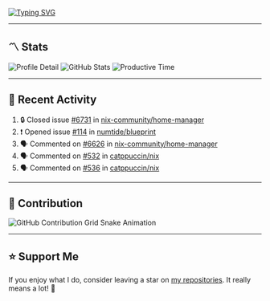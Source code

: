[![Typing SVG](https://readme-typing-svg.demolab.com?font=&duration=2500&pause=100&center=true&vCenter=true&multiline=true&width=1000&height=60&lines=Hi+There!;Welcome+to+my+Github+profile+%F0%9F%91%8B)](https://git.io/typing-svg)

---

## 〽️ Stats

![Profile Detail](http://github-profile-summary-cards.vercel.app/api/cards/profile-details?username=phucleeuwu&theme=transparent)
![GitHub Stats](http://github-profile-summary-cards.vercel.app/api/cards/stats?username=phucleeuwu&theme=transparent)
![Productive Time](http://github-profile-summary-cards.vercel.app/api/cards/productive-time?username=phucleeuwu&theme=transparent&utcOffset=8)

---

## 📝 Recent Activity

<!--START_SECTION:activity-->
1. 🔒 Closed issue [#6731](https://github.com/nix-community/home-manager/issues/6731) in [nix-community/home-manager](https://github.com/nix-community/home-manager)
2. ❗ Opened issue [#114](https://github.com/numtide/blueprint/issues/114) in [numtide/blueprint](https://github.com/numtide/blueprint)
3. 🗣 Commented on [#6626](https://github.com/nix-community/home-manager/issues/6626#issuecomment-2812862605) in [nix-community/home-manager](https://github.com/nix-community/home-manager)
4. 🗣 Commented on [#532](https://github.com/catppuccin/nix/pull/532#issuecomment-2809204771) in [catppuccin/nix](https://github.com/catppuccin/nix)
5. 🗣 Commented on [#536](https://github.com/catppuccin/nix/pull/536#issuecomment-2809187593) in [catppuccin/nix](https://github.com/catppuccin/nix)
<!--END_SECTION:activity-->

<!--START_SECTION:waka-->
<!--END_SECTION:waka-->

---

## 🐍 Contribution

<picture>
  <source media="(prefers-color-scheme: dark)" srcset="https://raw.githubusercontent.com/phucleeuwu/phucleeuwu/output/github-contribution-grid-snake-dark.svg">
  <source media="(prefers-color-scheme: light)" srcset="https://raw.githubusercontent.com/phucleeuwu/phucleeuwu/output/github-contribution-grid-snake.svg">
  <img alt="GitHub Contribution Grid Snake Animation" src="https://raw.githubusercontent.com/phucleeuwu/phucleeuwu/output/github-contribution-grid-snake.svg">
</picture>

---

## ⭐ Support Me

If you enjoy what I do, consider leaving a star on [my repositories](https://github.com/phucleeuwu?tab=repositories&type=source). It really means a lot! 💙
